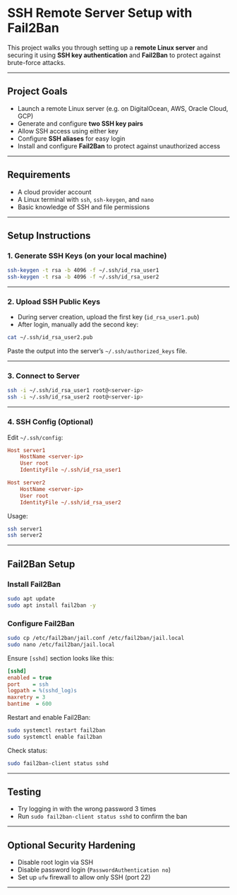

#  SSH Remote Server Setup with Fail2Ban

This project walks you through setting up a **remote Linux server** and securing it using **SSH key authentication** and **Fail2Ban** to protect against brute-force attacks.

---

##  Project Goals

* Launch a remote Linux server (e.g. on DigitalOcean, AWS, Oracle Cloud, GCP)
* Generate and configure **two SSH key pairs**
* Allow SSH access using either key
* Configure **SSH aliases** for easy login
* Install and configure **Fail2Ban** to protect against unauthorized access

---

##  Requirements

* A cloud provider account
* A Linux terminal with `ssh`, `ssh-keygen`, and `nano`
* Basic knowledge of SSH and file permissions

---

##  Setup Instructions

### 1. Generate SSH Keys (on your local machine)

```bash
ssh-keygen -t rsa -b 4096 -f ~/.ssh/id_rsa_user1
ssh-keygen -t rsa -b 4096 -f ~/.ssh/id_rsa_user2
```

---

### 2. Upload SSH Public Keys

* During server creation, upload the first key (`id_rsa_user1.pub`)
* After login, manually add the second key:

```bash
cat ~/.ssh/id_rsa_user2.pub
```

Paste the output into the server’s `~/.ssh/authorized_keys` file.

---

### 3. Connect to Server

```bash
ssh -i ~/.ssh/id_rsa_user1 root@<server-ip>
ssh -i ~/.ssh/id_rsa_user2 root@<server-ip>
```

---

### 4. SSH Config (Optional)

Edit `~/.ssh/config`:

```ini
Host server1
    HostName <server-ip>
    User root
    IdentityFile ~/.ssh/id_rsa_user1

Host server2
    HostName <server-ip>
    User root
    IdentityFile ~/.ssh/id_rsa_user2
```

Usage:

```bash
ssh server1
ssh server2
```

---

##  Fail2Ban Setup

### Install Fail2Ban

```bash
sudo apt update
sudo apt install fail2ban -y
```

### Configure Fail2Ban

```bash
sudo cp /etc/fail2ban/jail.conf /etc/fail2ban/jail.local
sudo nano /etc/fail2ban/jail.local
```

Ensure `[sshd]` section looks like this:

```ini
[sshd]
enabled = true
port    = ssh
logpath = %(sshd_log)s
maxretry = 3
bantime  = 600
```

Restart and enable Fail2Ban:

```bash
sudo systemctl restart fail2ban
sudo systemctl enable fail2ban
```

Check status:

```bash
sudo fail2ban-client status sshd
```

---

##  Testing

* Try logging in with the wrong password 3 times
* Run `sudo fail2ban-client status sshd` to confirm the ban

---

##  Optional Security Hardening

* Disable root login via SSH
* Disable password login (`PasswordAuthentication no`)
* Set up `ufw` firewall to allow only SSH (port 22)

---

